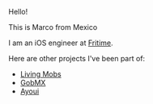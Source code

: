 Hello!

This is Marco from Mexico

I am an iOS engineer at [Fritime](www.friti.me).

Here are other projects I've been part of:

* [Living Mobs](http://krieger.mx/en/portfolio/13/)
* [GobMX](http://krieger.mx/en/portfolio/7/)
* [Ayoui](http://pijamasurf.com/2014/02/tecnologia-civica-vs-burocracia-ayoui-una-nueva-app/)




